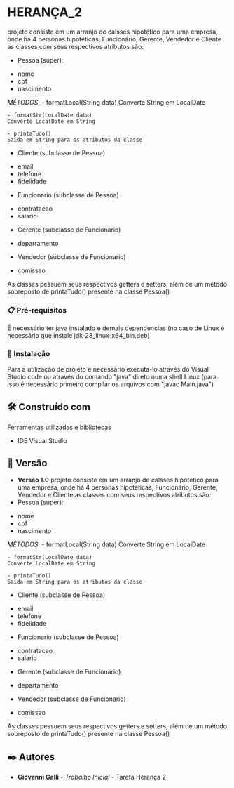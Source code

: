 # HERANÇA_2

projeto consiste em um arranjo de calsses hipotético para uma empresa, onde há 4 personas hipotéticas, Funcionário, Gerente, Vendedor e Cliente as classes com seus respectivos atributos são:
* Pessoa (super):
 - nome
 - cpf
 - nascimento

 *MÉTODOS*: 
    - formatLocal(String data)
    Converte String em LocalDate

    - formatStr(LocalDate data)
    Converte LocalDate em String

    - printaTudo()
    Saída em String para os atributos da classe

* Cliente (subclasse de Pessoa)
 - email
 - telefone
 - fidelidade

* Funcionario (subclasse de Pessoa)
 - contratacao
 - salario

* Gerente (subclasse de Funcionario)
 - departamento

* Vendedor (subclasse de Funcionario)
 - comissao

As classes pessuem seus respectivos getters e setters, além de um método sobreposto de printaTudo() presente na classe Pessoa()

### 📋 Pré-requisitos

É necessário ter java instalado e demais dependencias (no caso de Linux é necessário que instale jdk-23_linux-x64_bin.deb)

### 🔧 Instalação

Para a utilização de projeto é necessário executa-lo através do Visual Studio code ou através do comando "java" direto numa shell Linux (para isso é necessário primeiro compilar os arquivos com "javac Main.java")

## 🛠️ Construído com

Ferramentas utilizadas e bibliotecas

* IDE Visual Studio

## 📌 Versão

* **Versão 1.0** projeto consiste em um arranjo de calsses hipotético para uma empresa, onde há 4 personas hipotéticas, Funcionário, Gerente, Vendedor e Cliente as classes com seus respectivos atributos são:
* Pessoa (super):
 - nome
 - cpf
 - nascimento

 *MÉTODOS*: 
    - formatLocal(String data)
    Converte String em LocalDate

    - formatStr(LocalDate data)
    Converte LocalDate em String

    - printaTudo()
    Saída em String para os atributos da classe

* Cliente (subclasse de Pessoa)
 - email
 - telefone
 - fidelidade

* Funcionario (subclasse de Pessoa)
 - contratacao
 - salario

* Gerente (subclasse de Funcionario)
 - departamento

* Vendedor (subclasse de Funcionario)
 - comissao

As classes pessuem seus respectivos getters e setters, além de um método sobreposto de printaTudo() presente na classe Pessoa()

## ✒️ Autores

* **Giovanni Galli** - *Trabalho Inicial* - Tarefa Herança 2

